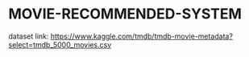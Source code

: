 # MOVIE-RECOMMENDED-SYSTEM
dataset link: https://www.kaggle.com/tmdb/tmdb-movie-metadata?select=tmdb_5000_movies.csv
